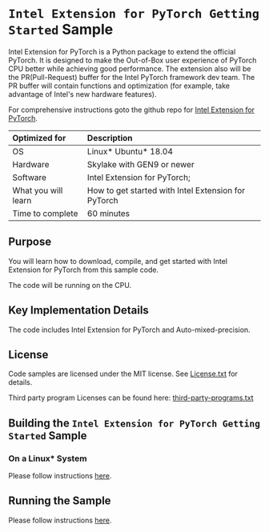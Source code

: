 # `Intel Extension for PyTorch Getting Started` Sample

Intel Extension for PyTorch is a Python package to extend the official PyTorch. It is designed to make the Out-of-Box user experience of PyTorch CPU better while achieving good performance. The extension also will be the PR(Pull-Request) buffer for the Intel PyTorch framework dev team. The PR buffer will contain functions and optimization (for example, take advantage of Intel's new hardware features).

For comprehensive instructions goto the github repo for [Intel Extension for PyTorch](https://github.com/intel/intel-extension-for-pytorch).

| Optimized for                       | Description
|:---                               |:---
| OS                                | Linux* Ubuntu* 18.04
| Hardware                          | Skylake with GEN9 or newer
| Software                          | Intel Extension for PyTorch;
| What you will learn               | How to get started with Intel Extension for PyTorch
| Time to complete                  | 60 minutes


## Purpose

You will learn how to download, compile, and get started with Intel Extension for PyTorch from this sample code.

The code will be running on the CPU.

## Key Implementation Details 

The code includes Intel Extension for PyTorch and Auto-mixed-precision.
 
## License  

Code samples are licensed under the MIT license. See
[License.txt](https://github.com/oneapi-src/oneAPI-samples/blob/master/License.txt) for details.

Third party program Licenses can be found here: [third-party-programs.txt](https://github.com/oneapi-src/oneAPI-samples/blob/master/third-party-programs.txt)

## Building the `Intel Extension for PyTorch Getting Started` Sample

### On a Linux* System 

Please follow instructions [here](https://github.com/intel/intel-extension-for-pytorch#installation).

## Running the Sample

Please follow instructions [here](https://github.com/intel/intel-extension-for-pytorch#getting-started).
